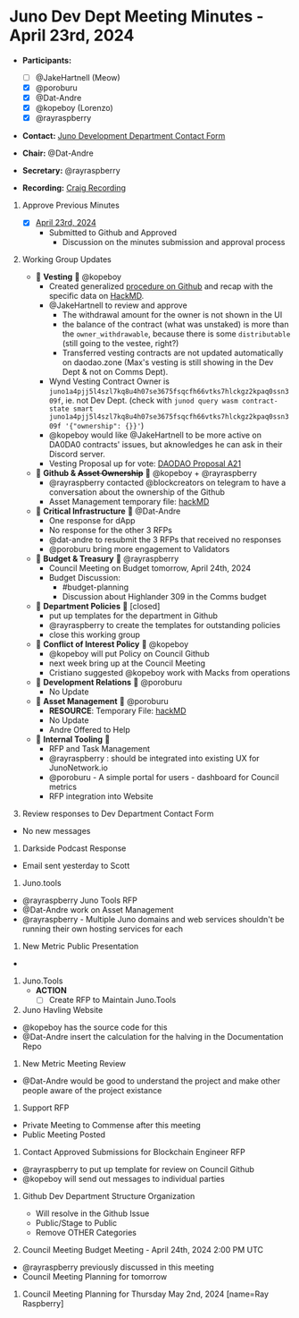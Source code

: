 # Juno Dev Dept Meeting Minutes - April 23rd, 2024

- **Participants:**
  - [ ] @JakeHartnell (Meow)
  - [x] @poroburu
  - [x] @Dat-Andre
  - [x] @kopeboy (Lorenzo)
  - [x] @rayraspberry

- **Contact:** [Juno Development Department Contact Form](https://forms.gle/rzCphth2rTPjKzum9)
- **Chair:** @Dat-Andre
- **Secretary:** @rayraspberry

- **Recording:** [Craig Recording](https://craig.horse/rec/M68BHHeeT2XJ?key=aeXyWQ)

1. Approve Previous Minutes
    - [x] [April 23rd, 2024](./20240409-Meeting-Internal-Minutes.md)
      - Submitted to Github and Approved
        - Discussion on the minutes submission and approval process
    
2. Working Group Updates
    - 🤝 **Vesting** 🤝 @kopeboy
      - Created generalized [procedure on Github](https://github.com/CosmosContracts/council/blob/7a64afce765054919062927916927e5bc2565f6a/procedures/withdraw_from_canceled_vestings.md) and recap with the specific data on [HackMD](https://hackmd.io/@kopeboy/r1YkK-b-A).
      - @JakeHartnell to review and approve
        - The withdrawal amount for the owner is not shown in the UI
        - the balance of the contract (what was unstaked) is more than the `owner_withdrawable`, because there is some `distributable` (still going to the vestee, right?)
        - Transferred vesting contracts are not updated automatically on daodao.zone (Max's vesting is still showing in the Dev Dept & not on Comms Dept).
      - Wynd Vesting Contract Owner is `juno1a4pjj5l4szl7kq8u4h07se3675fsqcfh66vtks7hlckgz2kpaq0ssn309f`, ie. not Dev Dept. (check with `junod query wasm contract-state smart juno1a4pjj5l4szl7kq8u4h07se3675fsqcfh66vtks7hlckgz2kpaq0ssn309f '{"ownership": {}}'`)
      - @kopeboy would like @JakeHartnell to be more active on DA0DA0 contracts' issues, but aknowledges he can ask in their Discord server.
      - Vesting Proposal up for vote: [DAODAO Proposal A21](https://daodao.zone/dao/juno1gyjl26rnqqyk6cuh6nqtvx8t885jgqagusvpqpvtgaygcjg2wjdqz0rzle/proposals/A21)
    - 🤝 **Github & ~~Asset Ownership~~** 🤝 @kopeboy + @rayraspberry
       - @rayraspberry contacted @blockcreators on telegram to have a conversation about the ownership of the Github
       - Asset Management temporary file: [hackMD](https://hackmd.io/xaRvq0BgT3yJ6cUhnhg6zg)
    - 🤝 **Critical Infrastructure** 🤝 @Dat-Andre
      - One response for dApp
      - No response for the other 3 RFPs
      - @dat-andre to resubmit the 3 RFPs that received no responses
      - @poroburu bring more engagement to Validators
    - 🤝 **Budget & Treasury** 🤝 @rayraspberry
      - Council Meeting on Budget tomorrow, April 24th, 2024
      - Budget Discussion:
        - #budget-planning
        - Discussion about Highlander 309 in the Comms budget
    - 🤝 **Department Policies** 🤝 [closed]
      - put up templates for the department in Github
      - @rayraspberry to create the templates for outstanding policies
      - close this working group
    - 🤝 **Conflict of Interest Policy** 🤝 @kopeboy
      - @kopeboy will put Policy on Council Github
      - next week bring up at the Council Meeting
      - Cristiano suggested @kopeboy work with Macks from operations
    - 🤝 **Development Relations** 🤝 @poroburu
      - No Update
    - 🤝 **Asset Management** 🤝 @poroburu
      - **RESOURCE**: Temporary File: [hackMD](https://hackmd.io/xaRvq0BgT3yJ6cUhnhg6zg)
      - No Update
      - Andre Offered to Help
    - 🤝 **Internal Tooling** 🤝
      - RFP and Task Management
      - @rayraspberry : should be integrated into existing UX for JunoNetwork.io
      - @poroburu - A simple portal for users - dashboard for Council metrics
      - RFP integration into Website

1. Review responses to Dev Department Contact Form
 - No new messages

1. Darkside Podcast Response
  - Email sent yesterday to Scott

1. Juno.tools
  - @rayraspberry Juno Tools RFP
  - @Dat-Andre work on Asset Management
  - @rayraspberry - Multiple Juno domains and web services shouldn't be running their own hosting services for each

1. New Metric Public Presentation
  - 

1. Juno.Tools
   - **ACTION**
     - [ ] Create RFP to Maintain Juno.Tools

1. Juno Havling Website
  - @kopeboy has the source code for this
  - @Dat-Andre insert the calculation for the halving in the Documentation Repo

1. New Metric Meeting Review
  - @Dat-Andre would be good to understand the project and make other people aware of the project existance

1. Support RFP
  - Private Meeting to Commense after this meeting
  - Public Meeting Posted

1. Contact Approved Submissions for Blockchain Engineer RFP
  - @rayraspberry to put up template for review on Council Github
  - @kopeboy will send out messages to individual parties
  
1. Github Dev Department Structure Organization
   - Will resolve in the Github Issue
    - Public/Stage to Public
    - Remove OTHER Categories

1. Council Meeting Budget Meeting - April 24th, 2024 2:00 PM UTC
 - @rayraspberry previously discussed in this meeting
 - Council Meeting Planning for tomorrow

1. Council Meeting Planning for Thursday May 2nd, 2024 [name=Ray Raspberry]

